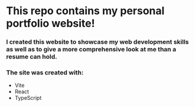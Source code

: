 # This repo contains my personal portfolio website!

### I created this website to showcase my web development skills as well as to give a more comprehensive look at me than a resume can hold.

### The site was created with:

* Vite
* React
* TypeScript